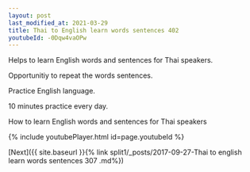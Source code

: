 ```yaml
---
layout: post
last_modified_at: 2021-03-29
title: Thai to English learn words sentences 402 
youtubeId: -0Dqw4vaOPw
---
```

 
 
Helps to learn English words and sentences for Thai speakers.

Opportunitiy to repeat the words sentences. 

Practice English language. 
 
10 minutes practice every day. 
 
How to learn English words and sentences for Thai speakers 
 
{% include youtubePlayer.html id=page.youtubeId %}
 
 
[Next]({{ site.baseurl }}{% link  split1/_posts/2017-09-27-Thai to english learn words sentences 307 .md%})
 
